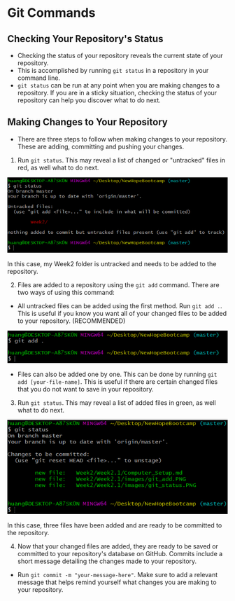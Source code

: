 # Git Commands

## Checking Your Repository's Status
- Checking the status of your repository reveals the current state of your repository.
- This is accomplished by running ```git status``` in a repository in your command line.
- ```git status``` can be run at any point when you are making changes to a repository. If you are in a sticky situation, checking the status of your repository can help you discover what to do next.

## Making Changes to Your Repository
- There are three steps to follow when making changes to your repository. These are adding, committing and pushing your changes.

1. Run ```git status```. This may reveal a list of changed or "untracked" files in red, as well what to do next.

![git status message](images/git_status.png)

In this case, my Week2 folder is untracked and needs to be added to the repository.

2. Files are added to a repository using the ```git add``` command. There are two ways of using this command:

- All untracked files can be added using the first method. Run ```git add .```. This is useful if you know you want all of your changed files to be added to your repository. (RECOMMENDED)

![git add message](images/git_add.png)

- Files can also be added one by one. This can be done by running ```git add [your-file-name]```. This is useful if there are certain changed files that you do not want to save in your repository.

3. Run ```git status```. This may reveal a list of added files in green, as well what to do next.

![git status message](images/git_status_2.png)

In this case, three files have been added and are ready to be committed to the repository.

4. Now that your changed files are added, they are ready to be saved or committed to your repository's database on GitHub. Commits include a short message detailing the changes made to your repository.

- Run ```git commit -m "your-message-here"```. Make sure to add a relevant message that helps remind yourself what changes you are making to your repository.

